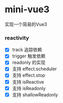 # mini-vue3
实现一个简易的Vue3

### reactivity

- [x] track 追踪依赖
- [x] trigger 触发依赖
- [x] readonly 的实现
- [x] 支持 effect.scheduler
- [x] 支持 effect.stop
- [x] 支持 isReactive
- [x] 支持 isReadonly
- [x] 支持 shallowReadonly